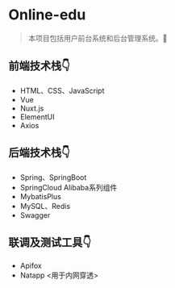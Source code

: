 # Online-edu  
> 本项目包括用户前台系统和后台管理系统。🤗


## 前端技术栈👇  

* HTML、CSS、JavaScript
* Vue
* Nuxt.js
* ElementUI
* Axios

## 后端技术栈👇  

* Spring、SpringBoot
* SpringCloud Alibaba系列组件
* MybatisPlus
* MySQL、Redis
* Swagger

## 联调及测试工具👇

* Apifox
* Natapp <用于内网穿透>
